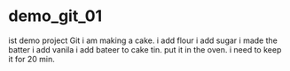 # demo_git_01
ist demo project Git
i am making a cake.
i add flour 
i add sugar
i made the batter
i add vanila 
i add bateer to cake tin.
put it in the oven.
i need to keep it for 20 min.
